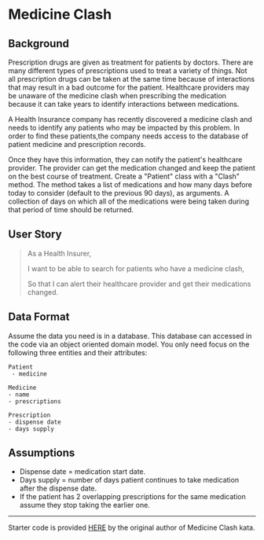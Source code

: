 # Medicine Clash

## Background
Prescription drugs are given as treatment for patients by doctors. There are many different types of prescriptions used to treat a variety of things. Not all prescription drugs can be taken at the same time because of interactions that may result in a bad outcome for the patient. Healthcare providers may be unaware of the medicine clash when prescribing the medication because it can take years to identify interactions between medications.

A Health Insurance company has recently discovered a medicine clash and needs to identify any patients who may be impacted by this problem. In order to find these patients,the company needs access to the database of patient medicine and prescription records. 

Once they have this information, they can notify the patient's healthcare provider. The provider can get the medication changed and keep the patient on the best course of treatment. Create a "Patient" class with a "Clash" method. The method takes a list of medications and how many days before today to consider (default to the previous 90 days), as arguments. A collection of days on which all of the medications were being taken during that period of time should be returned. 


## User Story

> As a Health Insurer,
> 
> I want to be able to search for patients who have a medicine clash,
> 
> So that I can alert their healthcare provider and get their medications changed.

## Data Format

Assume the data you need is in a database. This database can accessed in the code via an object oriented domain model. You only need focus on the following three entities and their attributes:

```
Patient
 - medicine

Medicine
- name
- prescriptions

Prescription
- dispense date
- days supply
```
## Assumptions

- Dispense date = medication start date.
- Days supply = number of days patient continues to take medication after the dispense date.
- If the patient has 2 overlapping prescriptions for the same medication assume they stop taking the earlier one. 

___

Starter code is provided [HERE](http://github.com/emilybache/KataMedicineClash/blob/master/README.md) by the original  author of Medicine Clash kata.